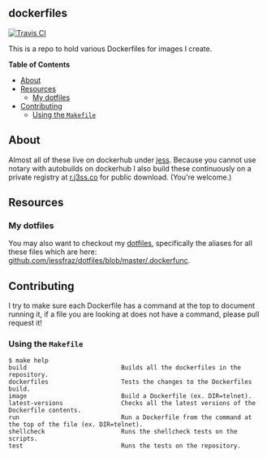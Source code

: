 ## dockerfiles

[![Travis CI](https://img.shields.io/travis/jessfraz/dockerfiles.svg?style=for-the-badge)](https://travis-ci.org/jessfraz/dockerfiles)

This is a repo to hold various Dockerfiles for images I create.


**Table of Contents**

<!-- toc -->

- [About](#about)
- [Resources](#resources)
  * [My dotfiles](#my-dotfiles)
- [Contributing](#contributing)
  * [Using the `Makefile`](#using-the-makefile)

<!-- tocstop -->

## About

Almost all of these live on dockerhub under [jess](https://hub.docker.com/u/jess/).
Because you cannot use notary with autobuilds on dockerhub I also build these
continuously on a private registry at [r.j3ss.co](https://r.j3ss.co/) for public download. (You're
welcome.)

## Resources

### My dotfiles

You may also want to checkout my [dotfiles](https://github.com/jessfraz/dotfiles), specifically the aliases for all these files which are here: [github.com/jessfraz/dotfiles/blob/master/.dockerfunc](https://github.com/jessfraz/dotfiles/blob/master/.dockerfunc).

## Contributing

I try to make sure each Dockerfile has a command at the top to document running it,
if a file you are looking at does not have a command, please
pull request it!


### Using the `Makefile`

```
$ make help
build                          Builds all the dockerfiles in the repository.
dockerfiles                    Tests the changes to the Dockerfiles build.
image                          Build a Dockerfile (ex. DIR=telnet).
latest-versions                Checks all the latest versions of the Dockerfile contents.
run                            Run a Dockerfile from the command at the top of the file (ex. DIR=telnet).
shellcheck                     Runs the shellcheck tests on the scripts.
test                           Runs the tests on the repository.
```
